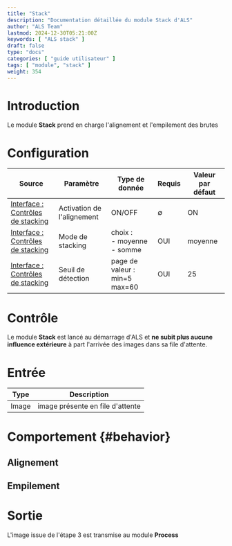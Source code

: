 ```yaml
---
title: "Stack"
description: "Documentation détaillée du module Stack d'ALS"
author: "ALS Team"
lastmod: 2024-12-30T05:21:00Z
keywords: [ "ALS stack" ]
draft: false
type: "docs"
categories: [ "guide utilisateur" ]
tags: [ "module", "stack" ]
weight: 354
---
```


# Introduction

Le module **Stack** prend en charge l'alignement et l'empilement des brutes

# Configuration

| Source                                                                           | Paramètre                  | Type de donnée                  | Requis | Valeur par défaut |
|----------------------------------------------------------------------------------|----------------------------|---------------------------------|--------|-------------------|
| [Interface : Contrôles de stacking](../../../preferences/processing/#dark-remove) | Activation de l'alignement | ON/OFF                          | ∅      | ON                |
| [Interface : Contrôles de stacking](../../../preferences/processing/#dark-remov) | Mode de stacking           | choix :<br>- moyenne<br>- somme | OUI    | moyenne           |
 | [Interface : Contrôles de stacking](TODO)                                        | Seuil de détection         | page de valeur : min=5 max=60   | OUI    | 25                |

# Contrôle

Le module **Stack** est lancé au démarrage d'ALS et **ne subit plus aucune influence extérieure** à part l'arrivée
des images dans sa file d'attente.

# Entrée

| Type  | Description                      |
|-------|----------------------------------|
| Image | image présente en file d'attente |

# Comportement {#behavior}

## Alignement

## Empilement

# Sortie

L'image issue de l'étape 3 est transmise au module **Process** 